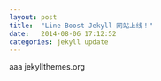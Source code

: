 ```yaml
---
layout: post
title:  "Line Boost Jekyll 网站上线！"
date:   2014-08-06 17:12:52
categories: jekyll update
---
```


aaa jekyllthemes.org
